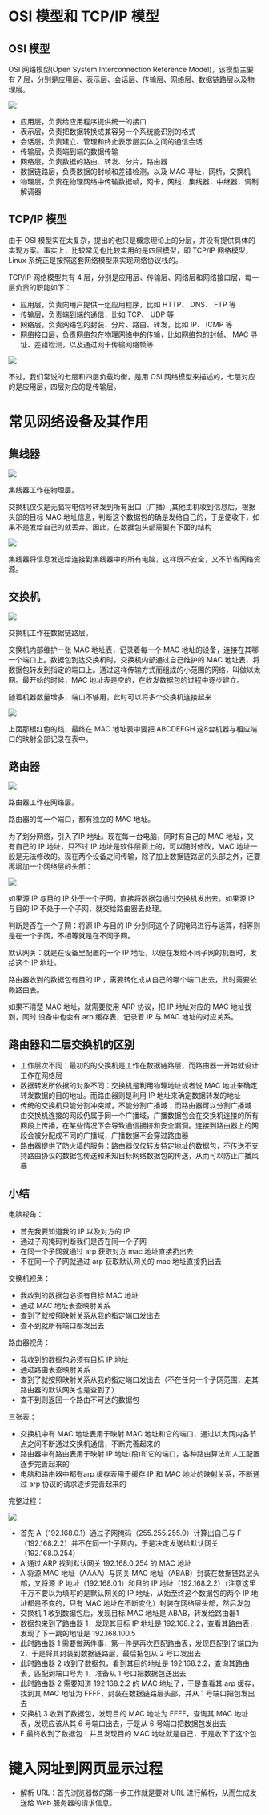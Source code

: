 # OSI 模型和 TCP/IP 模型

## OSI 模型

OSI ⽹络模型(Open System Interconnection Reference Model)，该模型主要有 7 层，分别是应⽤层、表示层、会话层、传输层、⽹络层、数据链路层以及物理层。  

![](./img/osi_seven_layers.png)

- 应⽤层，负责给应⽤程序提供统⼀的接⼝
- 表示层，负责把数据转换成兼容另⼀个系统能识别的格式
- 会话层，负责建⽴、管理和终⽌表示层实体之间的通信会话
- 传输层，负责端到端的数据传输
- ⽹络层，负责数据的路由、转发、分⽚，路由器
- 数据链路层，负责数据的封帧和差错检测，以及 MAC 寻址，网桥，交换机
- 物理层，负责在物理⽹络中传输数据帧，网卡，网线，集线器，中继器，调制解调器

## TCP/IP 模型

由于 OSI 模型实在太复杂，提出的也只是概念理论上的分层，并没有提供具体的实现⽅案。事实上，⽐较常⻅也⽐较实⽤的是四层模型，即 TCP/IP ⽹络模型， Linux 系统正是按照这套⽹络模型来实现⽹络协议栈的。  

TCP/IP ⽹络模型共有 4 层，分别是应⽤层、传输层、⽹络层和⽹络接⼝层，每⼀层负责的职能如下：

- 应⽤层，负责向⽤户提供⼀组应⽤程序，⽐如 HTTP、 DNS、 FTP 等
- 传输层，负责端到端的通信，⽐如 TCP、 UDP 等
- ⽹络层，负责⽹络包的封装、分⽚、路由、转发，⽐如 IP、 ICMP 等
- ⽹络接⼝层，负责⽹络包在物理⽹络中的传输，⽐如⽹络包的封帧、 MAC 寻址、差错检测，以及通过⽹卡传输⽹络帧等

![](./img/tcp_ip_model.png)

不过，我们常说的七层和四层负载均衡，是⽤ OSI ⽹络模型来描述的，七层对应的是应⽤层，四层对应的是传输层。  

# 常见网络设备及其作用

## 集线器

![](./img/hub.gif)

集线器工作在物理层。

交换机仅仅是无脑将电信号转发到所有出口（广播）,其他主机收到信息后，根据头部的目标 MAC 地址信息，判断这个数据包的确是发给自己的，于是便收下，如果不是发给自己的就丢弃。因此，在数据包头部需要有下面的结构：

![](./img/mac.png)

集线器将信息发送给连接到集线器中的所有电脑，这样既不安全，又不节省网络资源。

## 交换机

![](./img/switch.gif)

交换机工作在数据链路层。

交换机内部维护一张 MAC 地址表，记录着每一个 MAC 地址的设备，连接在其哪一个端口上。数据包到达交换机时，交换机内部通过自己维护的 MAC 地址表，将数据包转发到指定的端口上。通过这样传输方式而组成的小范围的网络，叫做以太网。最开始的时候，MAC 地址表是空的，在收发数据包的过程中逐步建立。

随着机器数量增多，端口不够用，此时可以将多个交换机连接起来：

![](./img/multi_switch.png)

上面那根红色的线，最终在 MAC 地址表中要把 ABCDEFGH 这8台机器与相应端口的映射全部记录在表中。

## 路由器

![](./img/router.gif)

路由器工作在网络层。

路由器的每一个端口，都有独立的 MAC 地址。

为了划分网络，引入了IP 地址。现在每一台电脑，同时有自己的 MAC 地址，又有自己的 IP 地址，只不过 IP 地址是软件层面上的，可以随时修改，MAC 地址一般是无法修改的。现在两个设备之间传输，除了加上数据链路层的头部之外，还要再增加一个网络层的头部：

![](./img/datalink_net_header.png)

如果源 IP 与目的 IP 处于一个子网，直接将数据包通过交换机发出去。如果源 IP 与目的 IP 不处于一个子网，就交给路由器去处理。

判断是否在一个子网：将源 IP 与目的 IP 分别同这个子网掩码进行与运算，相等则是在一个子网，不相等就是在不同子网。

默认网关：就是在设备里配置的一个 IP 地址，以便在发给不同子网的机器时，发给这个 IP 地址。

路由器收到的数据包有目的 IP ，需要转化成从自己的哪个端口出去，此时需要依赖路由表。

如果不清楚 MAC 地址，就需要使用 ARP 协议，把 IP 地址对应的 MAC 地址找到，同时 设备中也会有 arp 缓存表，记录着 IP 与 MAC 地址的对应关系。

## 路由器和二层交换机的区别

- 工作层次不同：最初的的交换机是工作在数据链路层，而路由器一开始就设计工作在网络层
- 数据转发所依据的对象不同：交换机是利用物理地址或者说 MAC 地址来确定转发数据的目的地址。而路由器则是利用 IP 地址来确定数据转发的地址
- 传统的交换机只能分割冲突域，不能分割广播域；而路由器可以分割广播域：由交换机连接的网段仍属于同一个广播域，广播数据包会在交换机连接的所有网段上传播，在某些情况下会导致通信拥挤和安全漏洞。连接到路由器上的网段会被分配成不同的广播域，广播数据不会穿过路由器
- 路由器提供了防火墙的服务：路由器仅仅转发特定地址的数据包，不传送不支持路由协议的数据包传送和未知目标网络数据包的传送，从而可以防止广播风暴

## 小结

电脑视角：

- 首先我要知道我的 IP 以及对方的 IP
- 通过子网掩码判断我们是否在同一个子网
- 在同一个子网就通过 arp 获取对方 mac 地址直接扔出去
- 不在同一个子网就通过 arp 获取默认网关的 mac 地址直接扔出去

交换机视角：

- 我收到的数据包必须有目标 MAC 地址
- 通过 MAC 地址表查映射关系
- 查到了就按照映射关系从我的指定端口发出去
- 查不到就所有端口都发出去

路由器视角：

- 我收到的数据包必须有目标 IP 地址
- 通过路由表查映射关系
- 查到了就按照映射关系从我的指定端口发出去（不在任何一个子网范围，走其路由器的默认网关也是查到了）
- 查不到则返回一个路由不可达的数据包

三张表：

- 交换机中有 MAC 地址表用于映射 MAC 地址和它的端口，通过以太网内各节点之间不断通过交换机通信，不断完善起来的
- 路由器中有路由表用于映射 IP 地址(段)和它的端口，各种路由算法和人工配置逐步完善起来的
- 电脑和路由器中都有arp 缓存表用于缓存 IP 和 MAC 地址的映射关系，不断通过 arp 协议的请求逐步完善起来的

完整过程：

![](./img/contracting.gif)

- 首先 A（192.168.0.1）通过子网掩码（255.255.255.0）计算出自己与 F（192.168.2.2）并不在同一个子网内，于是决定发送给默认网关（192.168.0.254）
- A 通过 ARP 找到默认网关 192.168.0.254 的 MAC 地址
- A 将源 MAC 地址（AAAA）与网关 MAC 地址（ABAB）封装在数据链路层头部，又将源 IP 地址（192.168.0.1）和目的 IP 地址（192.168.2.2）（注意这里千万不要以为填写的是默认网关的 IP 地址，从始至终这个数据包的两个 IP 地址都是不变的，只有 MAC 地址在不断变化）封装在网络层头部，然后发包
- 交换机 1 收到数据包后，发现目标 MAC 地址是 ABAB，转发给路由器1
- 数据包来到了路由器 1，发现其目标 IP 地址是 192.168.2.2，查看其路由表，发现了下一跳的地址是 192.168.100.5
- 此时路由器 1 需要做两件事，第一件是再次匹配路由表，发现匹配到了端口为 2，于是将其封装到数据链路层，最后把包从 2 号口发出去
- 此时路由器 2 收到了数据包，看到其目的地址是 192.168.2.2，查询其路由表，匹配到端口号为 1，准备从 1 号口把数据包送出去
- 此时路由器 2 需要知道 192.168.2.2 的 MAC 地址了，于是查看其 arp 缓存，找到其 MAC 地址为 FFFF，封装在数据链路层头部，并从 1 号端口把包发出去
- 交换机 3 收到了数据包，发现目的 MAC 地址为 FFFF，查询其 MAC 地址表，发现应该从其 6 号端口出去，于是从 6 号端口把数据包发出去
- F 最终收到了数据包！并且发现目的 MAC 地址就是自己，于是收下了这个包

# 键⼊⽹址到⽹⻚显示过程

- 解析 URL：⾸先浏览器做的第⼀步⼯作就是要对 URL 进⾏解析，从⽽⽣成发送给 Web 服务器的请求信息。  
